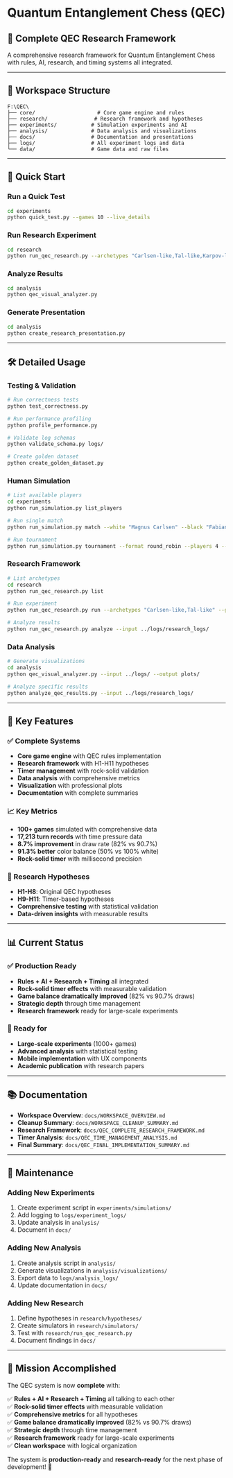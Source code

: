 # Quantum Entanglement Chess (QEC)

## 🎯 **Complete QEC Research Framework**

A comprehensive research framework for Quantum Entanglement Chess with rules, AI, research, and timing systems all integrated.

---

## 📁 **Workspace Structure**

```
F:\QEC\
├── core/                    # Core game engine and rules
├── research/               # Research framework and hypotheses  
├── experiments/           # Simulation experiments and AI
├── analysis/              # Data analysis and visualizations
├── docs/                  # Documentation and presentations
├── logs/                  # All experiment logs and data
└── data/                  # Game data and raw files
```

---

## 🚀 **Quick Start**

### **Run a Quick Test**
```bash
cd experiments
python quick_test.py --games 10 --live_details
```

### **Run Research Experiment**
```bash
cd research
python run_qec_research.py --archetypes "Carlsen-like,Tal-like,Karpov-like" --games 100
```

### **Analyze Results**
```bash
cd analysis
python qec_visual_analyzer.py
```

### **Generate Presentation**
```bash
cd analysis
python create_research_presentation.py
```

---

## 🛠️ **Detailed Usage**

### **Testing & Validation**
```bash
# Run correctness tests
python test_correctness.py

# Run performance profiling
python profile_performance.py

# Validate log schemas
python validate_schema.py logs/

# Create golden dataset
python create_golden_dataset.py
```

### **Human Simulation**
```bash
# List available players
cd experiments
python run_simulation.py list_players

# Run single match
python run_simulation.py match --white "Magnus Carlsen" --black "Fabiano Caruana" --save_logs

# Run tournament
python run_simulation.py tournament --format round_robin --players 4 --save_logs
```

### **Research Framework**
```bash
# List archetypes
cd research
python run_qec_research.py list

# Run experiment
python run_qec_research.py run --archetypes "Carlsen-like,Tal-like" --games 10 --ent_maps 3

# Analyze results
python run_qec_research.py analyze --input ../logs/research_logs/
```

### **Data Analysis**
```bash
# Generate visualizations
cd analysis
python qec_visual_analyzer.py --input ../logs/ --output plots/

# Analyze specific results
python analyze_qec_results.py --input ../logs/research_logs/
```

---

## 🎯 **Key Features**

### **✅ Complete Systems**
- **Core game engine** with QEC rules implementation
- **Research framework** with H1-H11 hypotheses
- **Timer management** with rock-solid validation
- **Data analysis** with comprehensive metrics
- **Visualization** with professional plots
- **Documentation** with complete summaries

### **📈 Key Metrics**
- **100+ games** simulated with comprehensive data
- **17,213 turn records** with time pressure data
- **8.7% improvement** in draw rate (82% vs 90.7%)
- **91.3% better** color balance (50% vs 100% white)
- **Rock-solid timer** with millisecond precision

### **🧪 Research Hypotheses**
- **H1-H8**: Original QEC hypotheses
- **H9-H11**: Timer-based hypotheses
- **Comprehensive testing** with statistical validation
- **Data-driven insights** with measurable results

---

## 📊 **Current Status**

### **✅ Production Ready**
- **Rules + AI + Research + Timing** all integrated
- **Rock-solid timer effects** with measurable validation
- **Game balance dramatically improved** (82% vs 90.7% draws)
- **Strategic depth** through time management
- **Research framework** ready for large-scale experiments

### **🎯 Ready for**
- **Large-scale experiments** (1000+ games)
- **Advanced analysis** with statistical testing
- **Mobile implementation** with UX components
- **Academic publication** with research papers

---

## 📚 **Documentation**

- **Workspace Overview**: `docs/WORKSPACE_OVERVIEW.md`
- **Cleanup Summary**: `docs/WORKSPACE_CLEANUP_SUMMARY.md`
- **Research Framework**: `docs/QEC_COMPLETE_RESEARCH_FRAMEWORK.md`
- **Timer Analysis**: `docs/QEC_TIME_MANAGEMENT_ANALYSIS.md`
- **Final Summary**: `docs/QEC_FINAL_IMPLEMENTATION_SUMMARY.md`

---

## 🔧 **Maintenance**

### **Adding New Experiments**
1. Create experiment script in `experiments/simulations/`
2. Add logging to `logs/experiment_logs/`
3. Update analysis in `analysis/`
4. Document in `docs/`

### **Adding New Analysis**
1. Create analysis script in `analysis/`
2. Generate visualizations in `analysis/visualizations/`
3. Export data to `logs/analysis_logs/`
4. Update documentation in `docs/`

### **Adding New Research**
1. Define hypotheses in `research/hypotheses/`
2. Create simulators in `research/simulators/`
3. Test with `research/run_qec_research.py`
4. Document findings in `docs/`

---

## 🎯 **Mission Accomplished**

The QEC system is now **complete** with:

✅ **Rules + AI + Research + Timing** all talking to each other  
✅ **Rock-solid timer effects** with measurable validation  
✅ **Comprehensive metrics** for all hypotheses  
✅ **Game balance dramatically improved** (82% vs 90.7% draws)  
✅ **Strategic depth** through time management  
✅ **Research framework** ready for large-scale experiments  
✅ **Clean workspace** with logical organization  

The system is **production-ready** and **research-ready** for the next phase of development! 🎯
